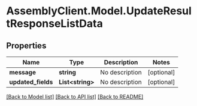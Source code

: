 # AssemblyClient.Model.UpdateResultResponseListData
## Properties

Name | Type | Description | Notes
------------ | ------------- | ------------- | -------------
**message** | **string** | No description | [optional] 
**updated_fields** | **List&lt;string&gt;** | No description | [optional] 

[[Back to Model list]](../README.md#documentation-for-models) [[Back to API list]](../README.md#documentation-for-api-endpoints) [[Back to README]](../README.md)

